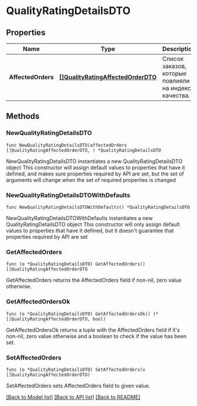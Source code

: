 # QualityRatingDetailsDTO

## Properties

Name | Type | Description | Notes
------------ | ------------- | ------------- | -------------
**AffectedOrders** | [**[]QualityRatingAffectedOrderDTO**](QualityRatingAffectedOrderDTO.md) | Список заказов, которые повлияли на индекс качества. | 

## Methods

### NewQualityRatingDetailsDTO

`func NewQualityRatingDetailsDTO(affectedOrders []QualityRatingAffectedOrderDTO, ) *QualityRatingDetailsDTO`

NewQualityRatingDetailsDTO instantiates a new QualityRatingDetailsDTO object
This constructor will assign default values to properties that have it defined,
and makes sure properties required by API are set, but the set of arguments
will change when the set of required properties is changed

### NewQualityRatingDetailsDTOWithDefaults

`func NewQualityRatingDetailsDTOWithDefaults() *QualityRatingDetailsDTO`

NewQualityRatingDetailsDTOWithDefaults instantiates a new QualityRatingDetailsDTO object
This constructor will only assign default values to properties that have it defined,
but it doesn't guarantee that properties required by API are set

### GetAffectedOrders

`func (o *QualityRatingDetailsDTO) GetAffectedOrders() []QualityRatingAffectedOrderDTO`

GetAffectedOrders returns the AffectedOrders field if non-nil, zero value otherwise.

### GetAffectedOrdersOk

`func (o *QualityRatingDetailsDTO) GetAffectedOrdersOk() (*[]QualityRatingAffectedOrderDTO, bool)`

GetAffectedOrdersOk returns a tuple with the AffectedOrders field if it's non-nil, zero value otherwise
and a boolean to check if the value has been set.

### SetAffectedOrders

`func (o *QualityRatingDetailsDTO) SetAffectedOrders(v []QualityRatingAffectedOrderDTO)`

SetAffectedOrders sets AffectedOrders field to given value.



[[Back to Model list]](../README.md#documentation-for-models) [[Back to API list]](../README.md#documentation-for-api-endpoints) [[Back to README]](../README.md)


